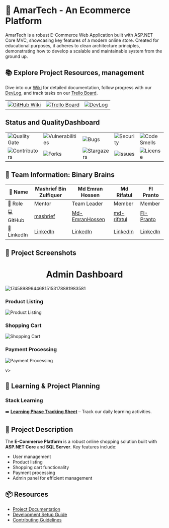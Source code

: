 # 🛒 AmarTech - An Ecommerce Platform
AmarTech is a robust E-Commerce Web Application built with ASP.NET Core MVC, showcasing key features of a modern online store. Created for educational purposes, it adheres to clean architecture principles, demonstrating how to develop a scalable and maintainable system from the ground up.
## 📚 Explore Project Resources, management
Dive into our [Wiki](https://github.com/Learnathon-By-Geeky-Solutions/binary-brains/wiki) for detailed documentation, follow progress with our [DevLog](https://github.com/Learnathon-By-Geeky-Solutions/binary-brains/tree/main/DevLog), and track tasks on our [Trello Board](https://trello.com/b/67a6303580ff372f899865ae/e-commerce-system-binary-brains).

<table align="center">
  <tr>
    <td>
      <a href="https://github.com/Learnathon-By-Geeky-Solutions/binary-brains/wiki">
        <img src="https://img.shields.io/badge/BinaryBrains-Wiki-007ACC?logo=github&logoColor=white&style=for-the-badge" alt="GitHub Wiki" />
      </a>
    </td>
    <td>
      <a href="https://trello.com/b/67a6303580ff372f899865ae/e-commerce-system-binary-brains">
        <img src="https://img.shields.io/badge/Trello-Project%20Board-0079BF?logo=trello&logoColor=white&style=for-the-badge" alt="Trello Board" />
      </a>
    </td>
    <td>
      <a href="https://github.com/Learnathon-By-Geeky-Solutions/binary-brains/tree/main/DevLog">
        <img src="https://img.shields.io/badge/DevLog-Updates-FFD700?logo=github&logoColor=white&style=for-the-badge" alt="DevLog" />
      </a>
    </td>
  </tr>
</table>


## Status and QualityDashboard

<div align="center">
  <table>
    <tr>
      <td><img src="https://sonarcloud.io/api/project_badges/measure?project=Learnathon-By-Geeky-Solutions_binary-brains&metric=alert_status&style=for-the-badge&color=4C8BF5" alt="Quality Gate" /></td>
      <td><img src="https://sonarcloud.io/api/project_badges/measure?project=Learnathon-By-Geeky-Solutions_binary-brains&metric=vulnerabilities&style=for-the-badge&color=FF6F61" alt="Vulnerabilities" /></td>
      <td><img src="https://sonarcloud.io/api/project_badges/measure?project=Learnathon-By-Geeky-Solutions_binary-brains&metric=bugs&style=for-the-badge&color=FF6F61" alt="Bugs" /></td>
      <td><img src="https://sonarcloud.io/api/project_badges/measure?project=Learnathon-By-Geeky-Solutions_binary-brains&metric=security_rating&style=for-the-badge&color=28A745" alt="Security" /></td>
      <td><img src="https://sonarcloud.io/api/project_badges/measure?project=Learnathon-By-Geeky-Solutions_binary-brains&metric=code_smells&style=for-the-badge&color=FFA500" alt="Code Smells" /></td>
    </tr>
   <tr>
      <td><img src="https://img.shields.io/github/contributors/Learnathon-By-Geeky-Solutions/binary-brains.svg?style=for-the-badge&color=4C8BF5" alt="Contributors" /></td>
      <td><img src="https://img.shields.io/github/forks/Learnathon-By-Geeky-Solutions/binary-brains.svg?style=for-the-badge&color=4C8BF5" alt="Forks" /></td>
      <td><img src="https://img.shields.io/github/stars/Learnathon-By-Geeky-Solutions/binary-brains.svg?style=for-the-badge&color=4C8BF5" alt="Stargazers" /></td>
      <td><img src="https://img.shields.io/github/issues/Learnathon-By-Geeky-Solutions/binary-brains.svg?style=for-the-badge&color=FF6F61" alt="Issues" /></td>
      <td><img src="https://img.shields.io/github/license/Learnathon-By-Geeky-Solutions/binary-brains.svg?style=for-the-badge&color=28A745" alt="License" /></td>
    </tr>


    
  </table>
</div>



## 🤝 Team Information: Binary Brains

<div align="center">

| 👤 Name | Mashrief Bin Zulfiquer | Md Emran Hossen | Md Rifatul | FI Pranto |
|--------|--------------------------|------------------|-------------|------------|
| 🎯 Role |  Mentor |  Team Leader |  Member |  Member |
| 💻 GitHub | [mashrief](https://github.com/mashrief) | [Md-EmranHossen](https://github.com/Md-EmranHossen) | [md-rifatul](https://github.com/md-rifatul) | [FI-Pranto](https://github.com/FI-Pranto) |
| 🔗 LinkedIn | [LinkedIn](https://linkedin.com/in/mashrief) | [LinkedIn](https://linkedin.com/in/md-emranhossen) | [LinkedIn](https://linkedin.com/in/md-rifatul) | [LinkedIn](https://linkedin.com/in/fi-pranto) |

</div>




## 📸 Project Screenshots

<h1 align="center" > Admin Dashboard </h1>

![174589896446815153178881983581](https://github.com/user-attachments/assets/3c4d2277-be5d-4414-a907-3a837e415098)

### Product Listing
![Product Listing](screenshots/product_listing.png)

### Shopping Cart
![Shopping Cart](screenshots/shopping_cart.png)

### Payment Processing
![Payment Processing](screenshots/payment_processing.png)


v>



## 📅 Learning & Project Planning

### Stack Learning
➡️ **[Learning Phase Tracking Sheet](https://docs.google.com/spreadsheets/d/1O1THgzEOz3rn8fNiuz1fPZaR_eUYecXm_UKkXdEvVFY/edit?usp=sharing)** – Track our daily learning activities.

## 📄 Project Description
The **E-Commerce Platform** is a robust online shopping solution built with **ASP.NET Core** and **SQL Server**. Key features include:
- User management
- Product listing
- Shopping cart functionality
- Payment processing
- Admin panel for efficient management

## 📦 Resources
- [Project Documentation](docs/)
- [Development Setup Guide](docs/setup.md)
- [Contributing Guidelines](CONTRIBUTING.md)
